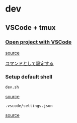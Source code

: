# dev

## VSCode + tmux

### [Open project with VSCode](../articles/vscode/cli.md#open)

[source](https://github.com/suimenkathemove/dotfiles/blob/main/.commands/open-slack-clone.sh)

[コマンドとして設定する](https://github.com/below-water/dotfiles/tree/main/.commands)

### Setup default shell

`dev.sh`

[source](https://github.com/suimenkathemove/slack-clone/blob/main/dev.sh)

`.vscode/settings.json`

[source](https://github.com/below-water/slack-clone/commit/1b99651b36170c5a5d4035043dd7a2935c1bc774)
